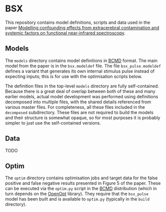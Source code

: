 # BSX
This repository contains model definitions, scripts and data used in the paper
[Modelling confounding effects from extracerebral contamination and systemic factors on functional near-infrared spectroscopy][bsx1].

## Models
The `models` directory contains model definitions in [BCMD][bcmd] format.
The main model from the paper is in the `bsx.modeldef` file.
The file `bsx_pulse.modeldef` defines a variant that generates its own internal stimulus pulse
instead of expecting inputs; this is for use with the optimisation scripts below.

The definition files in the top-level `models` directory are fully self-contained.
Because there is a great deal of overlap between both of these and many earlier models,
actual model development was performed using definitions decomposed into multiple files,
with the shared details referenced from various master files. For completeness, all these
files included in the `decomposed` subdirectory. These files are not required to build
the models and their structure is somewhat opaque, so for most purposes it is probably
simpler to just use the self-contained versions.

## Data
TODO

## Optim
The `optim` directory contains optimisation jobs and target data for the false positive and false negative
results presented in Figure 5 of the paper. These can be executed via the `optim.py` script in the [BCMD][bcmd]
distribution (which in turn depends on the [OpenOpt](openopt) library). They require that the `bsx_pulse` model
has been built and is available to `optim.py` (typically in the `build` directory).

[bcmd]: https://github.com/bcmd/BCMD
[bsx1]: https://github.com/bcmd/bsx
[r]: http://www.r-project.org
[openopt]: http://openopt.org
